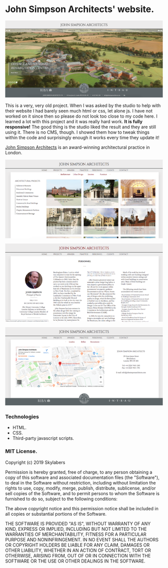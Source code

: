 # John Simpson Architects' website.

![JSA](JSA-web.png)

This is a very, very old project. When I was asked by the studio to help with their website I had barely seen much html or css, let alone js. I have not worked on it since then so please do not look too close to my code here. I learned a lot with this project and it was really hard work. **It is fully responsive!** The good thing is the studio liked the result and they are still using it. There is no CMS, though. I showed them how to tweak things within the code and surprisingly enough it works every time they update it!

[John Simpson Architects](http://www.johnsimpsonarchitects.com/) is an award-winning architectural practice in London.

![JSA](JSA-projects.png)

![JSA](JSA-about.png)

![JSA](JSA-contact.png)

### Technologies

* HTML.
* CSS.
* Third-party javascript scripts.


### MIT License.

Copyright (c) 2019 Skylabers

Permission is hereby granted, free of charge, to any person obtaining a copy
of this software and associated documentation files (the "Software"), to deal
in the Software without restriction, including without limitation the rights
to use, copy, modify, merge, publish, distribute, sublicense, and/or sell
copies of the Software, and to permit persons to whom the Software is
furnished to do so, subject to the following conditions:

The above copyright notice and this permission notice shall be included in all
copies or substantial portions of the Software.

THE SOFTWARE IS PROVIDED "AS IS", WITHOUT WARRANTY OF ANY KIND, EXPRESS OR
IMPLIED, INCLUDING BUT NOT LIMITED TO THE WARRANTIES OF MERCHANTABILITY,
FITNESS FOR A PARTICULAR PURPOSE AND NONINFRINGEMENT. IN NO EVENT SHALL THE
AUTHORS OR COPYRIGHT HOLDERS BE LIABLE FOR ANY CLAIM, DAMAGES OR OTHER
LIABILITY, WHETHER IN AN ACTION OF CONTRACT, TORT OR OTHERWISE, ARISING FROM,
OUT OF OR IN CONNECTION WITH THE SOFTWARE OR THE USE OR OTHER DEALINGS IN THE
SOFTWARE.
